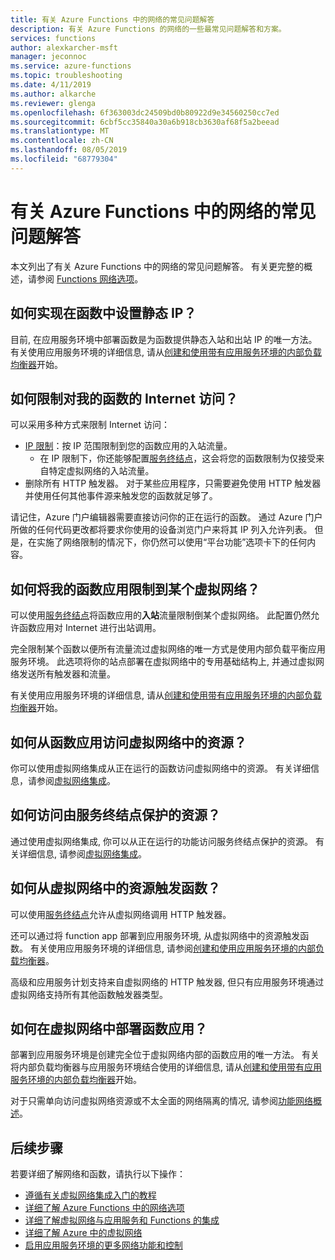 ```yaml
---
title: 有关 Azure Functions 中的网络的常见问题解答
description: 有关 Azure Functions 的网络的一些最常见问题解答和方案。
services: functions
author: alexkarcher-msft
manager: jeconnoc
ms.service: azure-functions
ms.topic: troubleshooting
ms.date: 4/11/2019
ms.author: alkarche
ms.reviewer: glenga
ms.openlocfilehash: 6f363003dc24509bd0b80922d9e34560250cc7ed
ms.sourcegitcommit: 6cbf5cc35840a30a6b918cb3630af68f5a2beead
ms.translationtype: MT
ms.contentlocale: zh-CN
ms.lasthandoff: 08/05/2019
ms.locfileid: "68779304"
---
```

# <a name="frequently-asked-questions-about-networking-in-azure-functions"></a>有关 Azure Functions 中的网络的常见问题解答

本文列出了有关 Azure Functions 中的网络的常见问题解答。 有关更完整的概述，请参阅 [Functions 网络选项](functions-networking-options.md)。

## <a name="how-do-i-set-a-static-ip-in-functions"></a>如何实现在函数中设置静态 IP？

目前, 在应用服务环境中部署函数是为函数提供静态入站和出站 IP 的唯一方法。 有关使用应用服务环境的详细信息, 请从[创建和使用带有应用服务环境的内部负载均衡器](../app-service/environment/create-ilb-ase.md)开始。

## <a name="how-do-i-restrict-internet-access-to-my-function"></a>如何限制对我的函数的 Internet 访问？

可以采用多种方式来限制 Internet 访问：

* [IP 限制](../app-service/app-service-ip-restrictions.md)：按 IP 范围限制到您的函数应用的入站流量。
    * 在 IP 限制下，你还能够配置[服务终结点](../virtual-network/virtual-network-service-endpoints-overview.md)，这会将您的函数限制为仅接受来自特定虚拟网络的入站流量。
* 删除所有 HTTP 触发器。 对于某些应用程序，只需要避免使用 HTTP 触发器并使用任何其他事件源来触发您的函数就足够了。

请记住，Azure 门户编辑器需要直接访问你的正在运行的函数。 通过 Azure 门户所做的任何代码更改都将要求你使用的设备浏览门户来将其 IP 列入允许列表。 但是，在实施了网络限制的情况下，你仍然可以使用“平台功能”选项卡下的任何内容。

## <a name="how-do-i-restrict-my-function-app-to-a-virtual-network"></a>如何将我的函数应用限制到某个虚拟网络？

可以使用[服务终结点](./functions-networking-options.md#private-site-access)将函数应用的**入站**流量限制倒某个虚拟网络。 此配置仍然允许函数应用对 Internet 进行出站调用。

完全限制某个函数以便所有流量流过虚拟网络的唯一方式是使用内部负载平衡应用服务环境。 此选项将你的站点部署在虚拟网络中的专用基础结构上, 并通过虚拟网络发送所有触发器和流量。 

有关使用应用服务环境的详细信息, 请从[创建和使用带有应用服务环境的内部负载均衡器](../app-service/environment/create-ilb-ase.md)开始。

## <a name="how-can-i-access-resources-in-a-virtual-network-from-a-function-app"></a>如何从函数应用访问虚拟网络中的资源？

你可以使用虚拟网络集成从正在运行的函数访问虚拟网络中的资源。 有关详细信息，请参阅[虚拟网络集成](functions-networking-options.md#virtual-network-integration)。

## <a name="how-do-i-access-resources-protected-by-service-endpoints"></a>如何访问由服务终结点保护的资源？

通过使用虚拟网络集成, 你可以从正在运行的功能访问服务终结点保护的资源。 有关详细信息, 请参阅[虚拟网络集成](functions-networking-options.md#virtual-network-integration)。

## <a name="how-can-i-trigger-a-function-from-a-resource-in-a-virtual-network"></a>如何从虚拟网络中的资源触发函数？

可以使用[服务终结点](./functions-networking-options.md#private-site-access)允许从虚拟网络调用 HTTP 触发器。 

还可以通过将 function app 部署到应用服务环境, 从虚拟网络中的资源触发函数。 有关使用应用服务环境的详细信息, 请参阅[创建和使用应用服务环境的内部负载均衡器](../app-service/environment/create-ilb-ase.md)。

高级和应用服务计划支持来自虚拟网络的 HTTP 触发器, 但只有应用服务环境通过虚拟网络支持所有其他函数触发器类型。

## <a name="how-can-i-deploy-my-function-app-in-a-virtual-network"></a>如何在虚拟网络中部署函数应用？

部署到应用服务环境是创建完全位于虚拟网络内部的函数应用的唯一方法。 有关将内部负载均衡器与应用服务环境结合使用的详细信息, 请从[创建和使用带有应用服务环境的内部负载均衡器](https://docs.microsoft.com/azure/app-service/environment/create-ilb-ase)开始。

对于只需单向访问虚拟网络资源或不太全面的网络隔离的情况, 请参阅[功能网络概述](functions-networking-options.md)。

## <a name="next-steps"></a>后续步骤

若要详细了解网络和函数，请执行以下操作： 

* [遵循有关虚拟网络集成入门的教程](./functions-create-vnet.md)
* [详细了解 Azure Functions 中的网络选项](./functions-networking-options.md)
* [详细了解虚拟网络与应用服务和 Functions 的集成](../app-service/web-sites-integrate-with-vnet.md)
* [详细了解 Azure 中的虚拟网络](../virtual-network/virtual-networks-overview.md)
* [启用应用服务环境的更多网络功能和控制](../app-service/environment/intro.md)
